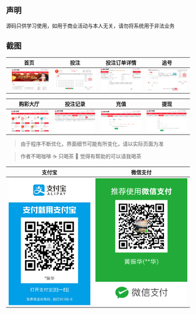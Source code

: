 ## 声明

源码只供学习使用，如用于商业活动与本人无关，请勿将系统用于非法业务

## 截图

| 首页 | 投注 | 投注订单详情 | 追号 |
| :------: | :------: | :------: | :------: |
| ![首页](/实施输出/截图/首页.png) | ![投注](/实施输出/截图/投注.png) | ![投注订单详情](/实施输出/截图/投注订单详情.png) | ![追号](/实施输出/截图/追号.png) |

| 购彩大厅 | 投注记录 | 充值 | 提现 |
| :------: | :------: | :------: | :------: |
| ![购彩大厅](/实施输出/截图/购彩大厅.png) | ![投注记录](/实施输出/截图/投注记录.png) | ![充值](/实施输出/截图/充值.png) | ![提现](/实施输出/截图/提现.png) |

> 由于程序不断优化，界面细节可能有所变化，请以实际页面为准

> 作者不喝咖啡 :coffee: 只喝茶 :tea: 觉得有帮助的可以请我喝茶


| 支付宝 | 微信支付 |
| :------: | :------: |
| ![alipay](/实施输出/截图/alipay.jpg) | ![wepay](/实施输出/截图/wechat.png) |

